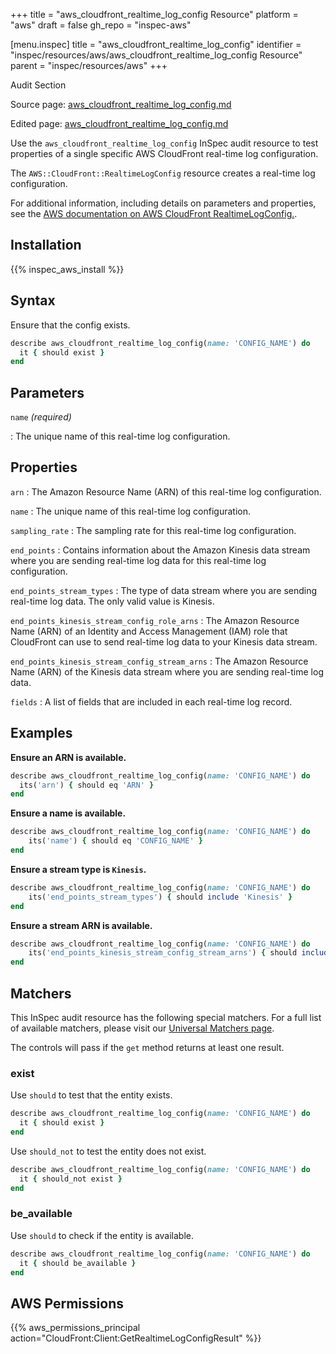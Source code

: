 +++
title = "aws_cloudfront_realtime_log_config Resource"
platform = "aws"
draft = false
gh_repo = "inspec-aws"

[menu.inspec]
title = "aws_cloudfront_realtime_log_config"
identifier = "inspec/resources/aws/aws_cloudfront_realtime_log_config Resource"
parent = "inspec/resources/aws"
+++

<div class="admonition-note">
<p class="admonition-note-title">Audit Section</p>
<div class="admonition-note-text">
<p>Source page: <a href="https://github.com/inspec/inspec-aws/blob/main/docs/resources/aws_cloudfront_realtime_log_config.md">aws_cloudfront_realtime_log_config.md</a></p>
<p>Edited page: <a href="https://github.com/ianmadd/inspec-aws/blob/im/hugo/docs-chef-io/content/inspec/resources/aws_cloudfront_realtime_log_config.md">aws_cloudfront_realtime_log_config.md</a></p>
</div>
</div>



Use the `aws_cloudfront_realtime_log_config` InSpec audit resource to test properties of a single specific AWS CloudFront real-time log configuration.

The `AWS::CloudFront::RealtimeLogConfig` resource creates a real-time log configuration.

For additional information, including details on parameters and properties, see the [AWS documentation on AWS CloudFront RealtimeLogConfig.](https://docs.aws.amazon.com/AWSCloudFormation/latest/UserGuide/aws-resource-cloudfront-realtimelogconfig.html).

## Installation

{{% inspec_aws_install %}}

## Syntax

Ensure that the config exists.

```ruby
describe aws_cloudfront_realtime_log_config(name: 'CONFIG_NAME') do
  it { should exist }
end
```

## Parameters

`name` _(required)_

: The unique name of this real-time log configuration.

## Properties

`arn`
: The Amazon Resource Name (ARN) of this real-time log configuration.

`name`
: The unique name of this real-time log configuration.

`sampling_rate`
: The sampling rate for this real-time log configuration.

`end_points`
: Contains information about the Amazon Kinesis data stream where you are sending real-time log data for this real-time log configuration.

`end_points_stream_types`
: The type of data stream where you are sending real-time log data. The only valid value is Kinesis.

`end_points_kinesis_stream_config_role_arns`
: The Amazon Resource Name (ARN) of an Identity and Access Management (IAM) role that CloudFront can use to send real-time log data to your Kinesis data stream.

`end_points_kinesis_stream_config_stream_arns`
: The Amazon Resource Name (ARN) of the Kinesis data stream where you are sending real-time log data.

`fields`
: A list of fields that are included in each real-time log record.

## Examples

**Ensure an ARN is available.**

```ruby
describe aws_cloudfront_realtime_log_config(name: 'CONFIG_NAME') do
  its('arn') { should eq 'ARN' }
end
```

**Ensure a name is available.**

```ruby
describe aws_cloudfront_realtime_log_config(name: 'CONFIG_NAME') do
    its('name') { should eq 'CONFIG_NAME' }
end
```

**Ensure a stream type is `Kinesis`.**

```ruby
describe aws_cloudfront_realtime_log_config(name: 'CONFIG_NAME') do
    its('end_points_stream_types') { should include 'Kinesis' }
end
```

**Ensure a stream ARN is available.**

```ruby
describe aws_cloudfront_realtime_log_config(name: 'CONFIG_NAME') do
    its('end_points_kinesis_stream_config_stream_arns') { should include 'STREAM_ARN' }
end
```

## Matchers

This InSpec audit resource has the following special matchers. For a full list of available matchers, please visit our [Universal Matchers page](https://www.inspec.io/docs/reference/matchers/).

The controls will pass if the `get` method returns at least one result.

### exist

Use `should` to test that the entity exists.

```ruby
describe aws_cloudfront_realtime_log_config(name: 'CONFIG_NAME') do
  it { should exist }
end
```

Use `should_not` to test the entity does not exist.

```ruby
describe aws_cloudfront_realtime_log_config(name: 'CONFIG_NAME') do
  it { should_not exist }
end
```

### be_available

Use `should` to check if the entity is available.

```ruby
describe aws_cloudfront_realtime_log_config(name: 'CONFIG_NAME') do
  it { should be_available }
end
```

## AWS Permissions

{{% aws_permissions_principal action="CloudFront:Client:GetRealtimeLogConfigResult" %}}
